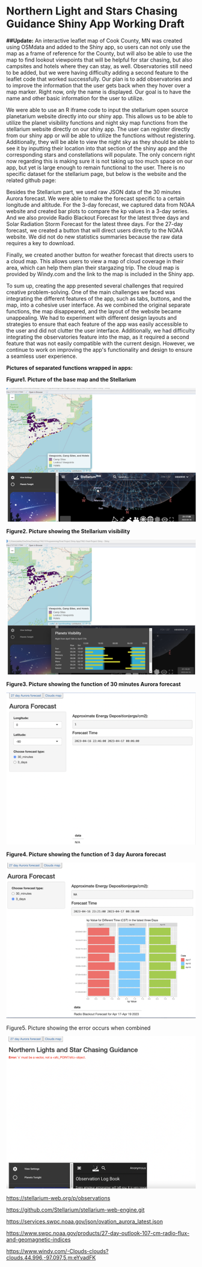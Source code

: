 # Northern Light and Stars Chasing Guidance Shiny App Working Draft

**##Update:** An interactive leaflet map of Cook County, MN was created using OSMdata and added to the Shiny app, so users can not only use the map as a frame of reference for the County, but will also be able to use the map to find lookout viewpoints that will be helpful for star chasing, but also campsites and hotels where they can stay, as well. Observatories still need to be added, but we were having difficulty adding a second feature to the leaflet code that worked successfully. Our plan is to add observatories and to improve the information that the user gets back when they hover over a map marker. Right now, only the name is displayed. Our goal is to have the name and other basic information for the user to utilize.

We were able to use an R iframe code to input the stellarium open source planetarium website directly into our shiny app. This allows us to be able to utilize the planet visibility functions and night sky map functions from the stellarium website directly on our shiny app. The user can register directly from our shiny app or will be able to utilize the functions without registering. Additionally, they will be able to view the night sky as they should be able to see it by inputting their location into that section of the shiny app and the corresponding stars and constellations will populate. The only concern right now regarding this is making sure it is not taking up too much space on our app, but yet is large enough to remain functional to the user. There is no specific dataset for the stellarium page, but below is the website and the related github page:

Besides the Stellarium part, we used raw JSON data of the 30 minutes Aurora forecast. We were able to make the forecast specific to a certain longitude and altitude. For the 3-day forecast, we captured data from NOAA website and created bar plots to compare the kp values in a 3-day series. And we also provide Radio Blackout Forecast for the latest three days and Solar Radiation Storm Forecast for the latest three days. For the 27-day forecast, we created a button that will direct users directly to the NOAA website. We did not do new statistics summaries because the raw data requires a key to download.

Finally, we created another button for weather forecast that directs users to a cloud map. This allows users to view a map of cloud coverage in their area, which can help them plan their stargazing trip. The cloud map is provided by Windy.com and the link to the map is included in the Shiny app.

To sum up, creating the app presented several challenges that required creative problem-solving. One of the main challenges we faced was integrating the different features of the app, such as tabs, buttons, and the map, into a cohesive user interface. As we combined the original separate functions, the map disappeared, and the layout of the website became unappealing. We had to experiment with different design layouts and strategies to ensure that each feature of the app was easily accessible to the user and did not clutter the user interface. Additionally, we had difficulty integrating the observatories feature into the map, as it required a second feature that was not easily compatible with the current design. However, we continue to work on improving the app's functionality and design to ensure a seamless user experience.

**Pictures of separated functions wrapped in apps:**

**Figure1. Picture of the base map and the Stellarium**

![](Working%20Draft%20Screen%20shot%20of%20Shiny%20App2.png)

**Figure2. Picture showing the Stellarium visibility**

![](Working%20Draft%20Screen%20Shot%20of%20Shiny%20App.png)

**Figure3. Picture showing the function of 30 minutes Aurora forecast**

![](Screen%20Shot%202023-04-16%20at%2010.55.09%20PM.png)

**Figure4. Picture showing the function of 3 day Aurora forecast**

![](Screen%20Shot%202023-04-16%20at%2011.31.33%20PM.png)

Figure5. Picture showing the error occurs when combined

![](Screen%20Shot%202023-04-16%20at%2011.26.45%20PM.png)

<https://stellarium-web.org/p/observations>

<https://github.com/Stellarium/stellarium-web-engine.git>

<https://services.swpc.noaa.gov/json/ovation_aurora_latest.json>

<https://www.swpc.noaa.gov/products/27-day-outlook-107-cm-radio-flux-and-geomagnetic-indices>

<https://www.windy.com/-Clouds-clouds?clouds,44.996,-97.097,5,m:eYvadFK>
